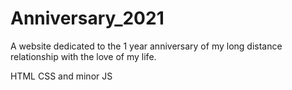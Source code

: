 # Anniversary_2021

A website dedicated to the 1 year anniversary of my long distance relationship with the love of my life.

HTML CSS and minor JS
